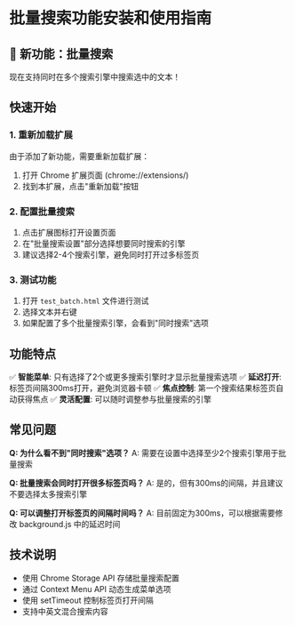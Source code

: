 # 批量搜索功能安装和使用指南

## 🎉 新功能：批量搜索

现在支持同时在多个搜索引擎中搜索选中的文本！

## 快速开始

### 1. 重新加载扩展
由于添加了新功能，需要重新加载扩展：
1. 打开 Chrome 扩展页面 (chrome://extensions/)
2. 找到本扩展，点击"重新加载"按钮

### 2. 配置批量搜索
1. 点击扩展图标打开设置页面
2. 在"批量搜索设置"部分选择想要同时搜索的引擎
3. 建议选择2-4个搜索引擎，避免同时打开过多标签页

### 3. 测试功能
1. 打开 `test_batch.html` 文件进行测试
2. 选择文本并右键
3. 如果配置了多个批量搜索引擎，会看到"同时搜索"选项

## 功能特点

✅ **智能菜单**: 只有选择了2个或更多搜索引擎时才显示批量搜索选项
✅ **延迟打开**: 标签页间隔300ms打开，避免浏览器卡顿
✅ **焦点控制**: 第一个搜索结果标签页自动获得焦点
✅ **灵活配置**: 可以随时调整参与批量搜索的引擎

## 常见问题

**Q: 为什么看不到"同时搜索"选项？**
A: 需要在设置中选择至少2个搜索引擎用于批量搜索

**Q: 批量搜索会同时打开很多标签页吗？**
A: 是的，但有300ms的间隔，并且建议不要选择太多搜索引擎

**Q: 可以调整打开标签页的间隔时间吗？**
A: 目前固定为300ms，可以根据需要修改 background.js 中的延迟时间

## 技术说明

- 使用 Chrome Storage API 存储批量搜索配置
- 通过 Context Menu API 动态生成菜单选项
- 使用 setTimeout 控制标签页打开间隔
- 支持中英文混合搜索内容

